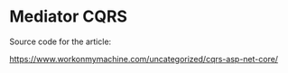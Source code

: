 # Mediator CQRS
Source code for the article:

 https://www.workonmymachine.com/uncategorized/cqrs-asp-net-core/

